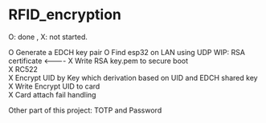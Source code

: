 ﻿# RFID_encryption
O: done , X: not started.

O Generate a EDCH key pair 
O Find esp32 on LAN using UDP
WIP: RSA certificate <----
X Write RSA key.pem to secure boot  
X RC522  
X Encrypt UID by Key which derivation based on UID and EDCH shared key  
X Write Encrypt UID to card  
X Card attach fail handling  

Other part of this project: TOTP and Password  
 
